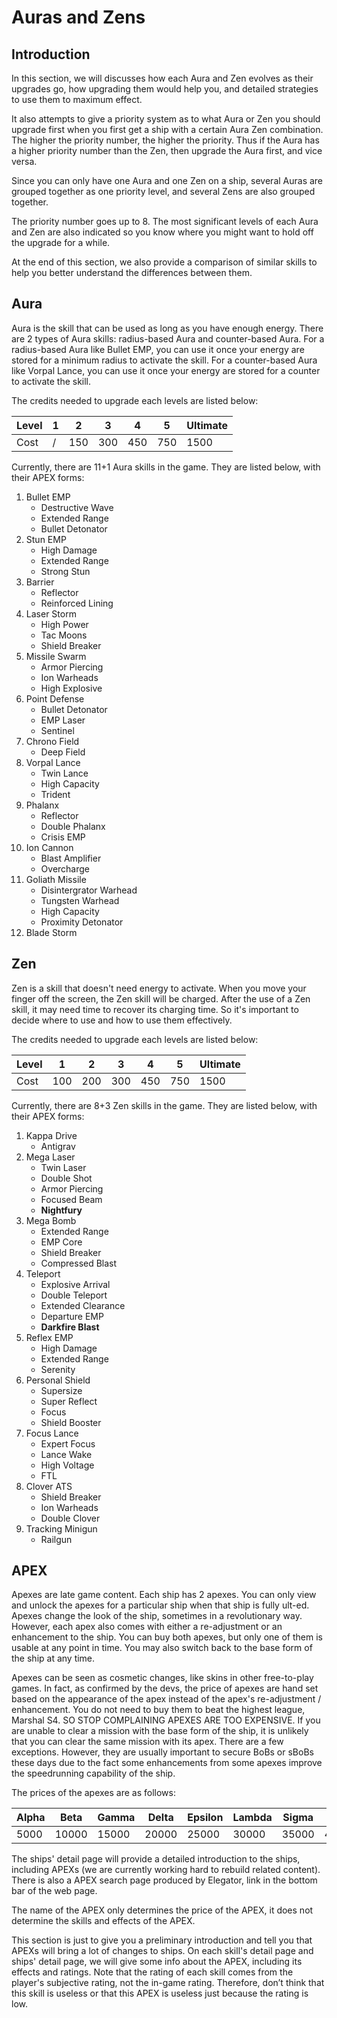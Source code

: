 # Auras and Zens

## Introduction

In this section, we will discusses how each Aura and Zen evolves as their upgrades go, how upgrading them would help you, and detailed strategies to use them to maximum effect. 

It also attempts to give a priority system as to what Aura or Zen you should upgrade first when you first get a ship with a certain Aura Zen combination. The higher the priority number, the higher the priority. Thus if the Aura has a higher priority number than the Zen, then upgrade the Aura first, and vice versa.

Since you can only have one Aura and one Zen on a ship, several Auras are grouped together as one priority level, and several Zens are also grouped together.

The priority number goes up to 8. The most significant levels of each Aura and Zen are also indicated so you know where you might want to hold off the upgrade for a while.

At the end of this section, we also provide a comparison of similar skills to help you better understand the differences between them.

## Aura

Aura is the skill that can be used as long as you have enough energy. There are 2 types of Aura skills: radius-based Aura and counter-based Aura. For a radius-based Aura like Bullet EMP, you can use it once your energy are stored for a minimum radius to activate the skill. For a counter-based Aura like Vorpal Lance, you can use it once your energy are stored for a counter to activate the skill.

The credits needed to upgrade each levels are listed below:

| Level | 1    | 2    | 3    | 4    | 5    | Ultimate |
| ----- | ---- | ---- | ---- | ---- | ---- | -------- |
| Cost  | /    | 150  | 300  | 450  | 750  | 1500     |

Currently, there are 11+1 Aura skills in the game. They are listed below, with their APEX forms:

1. Bullet EMP
    - Destructive Wave
    - Extended Range
    - Bullet Detonator
2. Stun EMP
    - High Damage
    - Extended Range
    - Strong Stun
3. Barrier
    - Reflector
    - Reinforced Lining
4. Laser Storm
    - High Power
    - Tac Moons
    - Shield Breaker
5. Missile Swarm
    - Armor Piercing
    - Ion Warheads
    - High Explosive
6. Point Defense
    - Bullet Detonator
    - EMP Laser
    - Sentinel
7. Chrono Field
    - Deep Field
8. Vorpal Lance
    - Twin Lance
    - High Capacity
    - Trident
9. Phalanx
    - Reflector
    - Double Phalanx
    - Crisis EMP
10. Ion Cannon
    - Blast Amplifier
    - Overcharge
11. Goliath Missile
    - Disintergrator Warhead
    - Tungsten Warhead
    - High Capacity
    - Proximity Detonator
12. Blade Storm

## Zen

Zen is a skill that doesn't need energy to activate. When you move your finger off the screen, the Zen skill will be charged. After the use of a Zen skill, it may need time to recover its charging time. So it's important to decide where to use and how to use them effectively.

The credits needed to upgrade each levels are listed below:

| Level | 1    | 2    | 3    | 4    | 5    | Ultimate |
| ----- | ---- | ---- | ---- | ---- | ---- | -------- |
| Cost  | 100  | 200  | 300  | 450  | 750  | 1500     |

Currently, there are 8+3 Zen skills in the game. They are listed below, with their APEX forms:

1. Kappa Drive
    - Antigrav
2. Mega Laser
    - Twin Laser
    - Double Shot
    - Armor Piercing
    - Focused Beam
    - **Nightfury**
3. Mega Bomb
    - Extended Range
    - EMP Core
    - Shield Breaker
    - Compressed Blast
4. Teleport
    - Explosive Arrival
    - Double Teleport
    - Extended Clearance
    - Departure EMP
    - **Darkfire Blast**
5. Reflex EMP
    - High Damage
    - Extended Range
    - Serenity
6. Personal Shield
    - Supersize
    - Super Reflect
    - Focus
    - Shield Booster
7. Focus Lance
    - Expert Focus
    - Lance Wake
    - High Voltage
    - FTL
8. Clover ATS
    - Shield Breaker
    - Ion Warheads
    - Double Clover
9. Tracking Minigun
    - Railgun

## APEX

Apexes are late game content. Each ship has 2 apexes. You can only view and unlock the apexes for a particular ship when that ship is fully ult-ed. Apexes change the look of the ship, sometimes in a revolutionary way. However, each apex also comes with either a re-adjustment or an enhancement to the ship. You can buy both apexes, but only one of them is usable at any point in time. You may also switch back to the base form of the ship at any time.

Apexes can be seen as cosmetic changes, like skins in other free-to-play games. In fact, as confirmed by the devs, the price of apexes are hand set based on the appearance of the apex instead of the apex's re-adjustment / enhancement. You do not need to buy them to beat the highest league, Marshal S4. SO STOP COMPLAINING APEXES ARE TOO EXPENSIVE. If you are unable to clear a mission with the base form of the ship, it is unlikely that you can clear the same mission with its apex. There are a few exceptions. However, they are usually important to secure BoBs or sBoBs these days due to the fact some enhancements from some apexes improve the speedrunning capability of the ship.

The prices of the apexes are as follows:

| Alpha | Beta  | Gamma | Delta | Epsilon | Lambda | Sigma | Tau   | Phi   | Omega |
| ----- | ----- | ----- | ----- | ------- | ------ | ----- | ----- | ----- | ----- |
| 5000  | 10000 | 15000 | 20000 | 25000   | 30000  | 35000 | 40000 | 45000 | 50000 |

The ships' detail page will provide a detailed introduction to the ships, including APEXs (we are currently working hard to rebuild related content). There is also a APEX search page produced by Elegator, link in the bottom bar of the web page.

The name of the APEX only determines the price of the APEX, it does not determine the skills and effects of the APEX.

This section is just to give you a preliminary introduction and tell you that APEXs will bring a lot of changes to ships. On each skill's detail page and ships' detail page, we will give some info about the APEX, including its effects and ratings. Note that the rating of each skill comes from the player's subjective rating, not the in-game rating. Therefore, don’t think that this skill is useless or that this APEX is useless just because the rating is low.